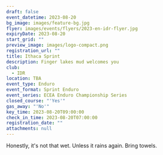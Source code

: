 ```yaml
---
draft: false
event_datetime: 2023-08-20
bg_image: images/feature-bg.jpg
flyer: images/events/flyers/2023-en-idr-flyer.jpg
expiryDate: 2023-08-20
start_grid: ""
preview_image: images/logo-compact.png
registration_url: ""
title: Ithaca Sprint
description: Finger lakes mud welcomes you
club:
  - IDR
location: TBA
event_type: Enduro
event_format: Sprint Enduro
event_series: ECEA Enduro Championship Series
closed_course: "'Yes'"
gas_away: "'No'"
key_time: 2023-08-20T09:00:00
check_in_time: 2023-08-20T07:00:00
registration_date: ""
attachments: null
---
```


Honestly, it's not that wet. Unless it rains again. Bring towels.